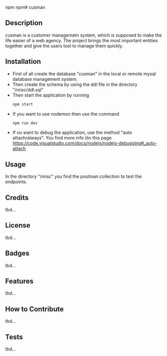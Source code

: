 npm npm# cusman

## Description

cusman is a customer managemetn system, which is supposed to make the life easier of a web agency. 
The project brings the most important entities together and give the users tool to manage them quickly.

## Installation

- First of all create the database "cusman" in the local or remote mysql database management system.
- Then create the schema by using the ddl file in the directory "/misc/ddl.sql"
- Then start the application by running 
    ```md
    npm start
    ```
- If you want to use nodemon then use the command 
    ```md
    npm run dev
    ```
- If ou want to debug the application, use the method "auto attach/always". You find more info iôn this page https://code.visualstudio.com/docs/nodejs/nodejs-debugging#_auto-attach

## Usage

In the directory "/misc" you find the postman collection to test the endpoints.


## Credits

tbd...

## License

tbd...

## Badges

tbd...

## Features

tbd...

## How to Contribute

tbd...

## Tests

tbd...
